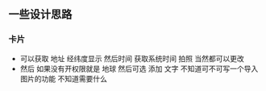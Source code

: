 ## 一些设计思路

### 卡片
* 可以获取 地址 经纬度显示  然后时间 获取系统时间 拍照 当然都可以更改
* 然后 如果没有开权限就是 地球  然后可选 添加 文字 不知道可不可写一个导入图片的功能 不知道需要什么